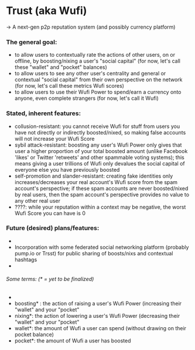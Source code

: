 # Trust (aka Wufi)
-> A next-gen p2p reputation system (and possibly currency platform)

### The general goal: 
  
  * to allow users to contextually rate the actions of other users, on or offline, by boosting/nixing a user's "social capital" (for now, let's call these "wallet" and "pocket" balances)
  * to allow users to see any other user's centrality and general or contextual "social capital" from their own perspective on the network (for now, let's call these metrics Wufi scores)
  * to allow users to use their Wufi Power to spend/earn a currency onto anyone, even complete strangers (for now, let's call it Wufi)

### Stated, inherent features:

  * collusion-resistant: you cannot receive Wufi for stuff from users you have not directly or indirectly boosted/nixed, so making false accounts will not increase your Wufi Score
  * sybil attack-resistant: boosting any user's Wufi Power only gives that user a higher proportion of your total boosted amount (unlike Facebook 'likes' or Twitter 'retweets' and other spammable voting systems); this means giving a user trillions of Wufi only devalues the social capital of everyone else you have previously boosted
  * self-promotion and slander-resistant: creating fake identities only increases/decreases your real account's Wufi score from the spam account's perspective; if these spam accounts are never boosted/nixed by real users, then the spam account's perspective provides no value to any other real user
  * ????: while your reputation within a context may be negative, the worst Wufi Score you can have is 0

### Future (desired) plans/features:

  * 
  * Incorporation with some federated social networking platform (probably pump.io or Trsst) for public sharing of boosts/nixs and contextual hashtags
  * 

###### Some terms: (* = yet to be finalized)

  * 
  * boosting* : the action of raising a user's Wufi Power (increasing their "wallet" and your "pocket"
  * nixing*: the action of lowering a user's Wufi Power (decreasing their "wallet" and your "pocket"
  * wallet*: the amount of Wufi a user can spend (without drawing on their pocket balance)
  * pocket*: the amount of Wufi a user has boosted

